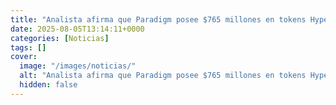 ```yaml
---
title: "Analista afirma que Paradigm posee $765 millones en tokens Hyperliquid (HYPE)"
date: 2025-08-05T13:14:11+0000
categories: [Noticias]
tags: []
cover:
  image: "/images/noticias/"
  alt: "Analista afirma que Paradigm posee $765 millones en tokens Hyperliquid (HYPE)"
  hidden: false
---
```



